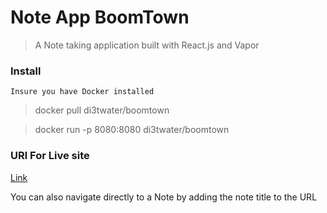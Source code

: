 # Note App BoomTown

> A Note taking application built with React.js and Vapor

### Install

```
Insure you have Docker installed
```

> docker pull di3twater/boomtown

> docker run -p 8080:8080 di3twater/boomtown

### URl For Live site

<a href="https://noteapi-boomtown.herokuapp.com">Link</a>

You can also navigate directly to a Note by adding the note title to the URL

<a href="https://noteapi-boomtown.herokuapp.com/Gloop"></a>

